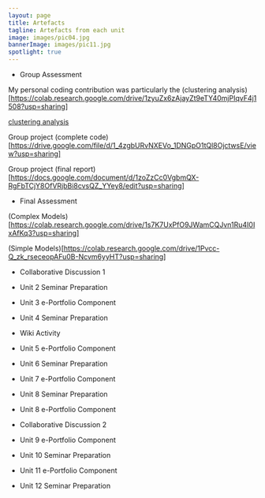 ```yaml
---
layout: page
title: Artefacts
tagline: Artefacts from each unit
image: images/pic04.jpg
bannerImage: images/pic11.jpg
spotlight: true
---
```


- Group Assessment

My personal coding contribution was particularly the (clustering analysis)[https://colab.research.google.com/drive/1zyuZx6zAjayZt9eTY40mjPIqvF4j1508?usp=sharing]

<a href="https://colab.research.google.com/drive/1zyuZx6zAjayZt9eTY40mjPIqvF4j1508?usp=sharing"> clustering analysis </a>

Group project (complete code)[https://drive.google.com/file/d/1_4zgbURvNXEVo_1DNGpO1tQl8OjctwsE/view?usp=sharing]

Group project (final report)[https://docs.google.com/document/d/1zoZzCc0VgbmQX-RgFbTCjY8OfVRjbBi8cvsQZ_YYey8/edit?usp=sharing]

- Final Assessment

(Complex Models)[https://colab.research.google.com/drive/1s7K7UxPfO9JWamCQJvn1Ru4I0IxAfKq3?usp=sharing]

(Simple Models)[https://colab.research.google.com/drive/1Pvcc-Q_zk_rseceopAFu0B-Ncvm6yyHT?usp=sharing]


- Collaborative Discussion 1


- Unit 2 Seminar Preparation


- Unit 3 e-Portfolio Component


- Unit 4 Seminar Preparation


- Wiki Activity


- Unit 5 e-Portfolio Component


- Unit 6 Seminar Preparation

	
- Unit 7 e-Portfolio Component


- Unit 8 Seminar Preparation


- Unit 8 e-Portfolio Component

 
- Collaborative Discussion 2


- Unit 9 e-Portfolio Component 


- Unit 10 Seminar Preparation


- Unit 11 e-Portfolio Component 


- Unit 12 Seminar Preparation
